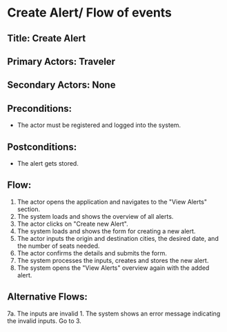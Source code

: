 # Create Alert/ Flow of events

## Title: Create Alert

## Primary Actors: Traveler
## Secondary Actors: None

## Preconditions:
- The actor must be registered and logged into the system.

## Postconditions:
- The alert gets stored.

## Flow:
1. The actor opens the application and navigates to the "View Alerts" section.
2. The system loads and shows the overview of all alerts.
3. The actor clicks on "Create new Alert".
4. The system loads and shows the form for creating a new alert.
5. The actor inputs the origin and destination cities, the desired date, and the number of seats needed.
6. The actor confirms the details and submits the form.
7. The system processes the inputs, creates and stores the new alert.
8. The system opens the "View Alerts" overview again with the added alert.

## Alternative Flows:
7a. The inputs are invalid
    1.  The system shows an error message indicating the invalid inputs. Go to 3.